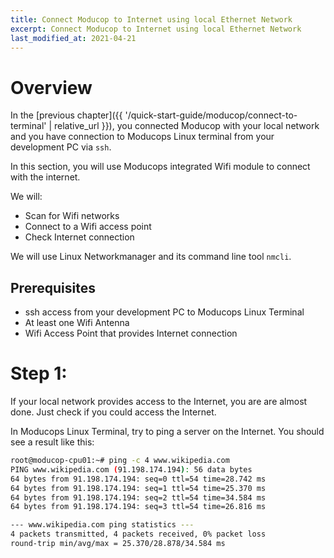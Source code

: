 ```yaml
---
title: Connect Moducop to Internet using local Ethernet Network
excerpt: Connect Moducop to Internet using local Ethernet Network
last_modified_at: 2021-04-21
---
```

# Overview
In the [previous chapter]({{ '/quick-start-guide/moducop/connect-to-terminal' | relative_url }}), you connected Moducop with your local network and you have connection to Moducops Linux terminal from your development PC via `ssh`.

In this section, you will use Moducops integrated Wifi module to connect with the internet.

We will:
* Scan for Wifi networks
* Connect to a Wifi access point
* Check Internet connection

We will use Linux Networkmanager and its command line tool `nmcli`.

## Prerequisites
* ssh access from your development PC to Moducops Linux Terminal
* At least one Wifi Antenna
* Wifi Access Point that provides Internet connection

# Step 1: 


If your local network provides access to the Internet, you are are almost done. Just check if you could access the Internet.

In Moducops Linux Terminal, try to ping a server on the Internet. You should see a result like this:
```bash
root@moducop-cpu01:~# ping -c 4 www.wikipedia.com
PING www.wikipedia.com (91.198.174.194): 56 data bytes
64 bytes from 91.198.174.194: seq=0 ttl=54 time=28.742 ms
64 bytes from 91.198.174.194: seq=1 ttl=54 time=25.370 ms
64 bytes from 91.198.174.194: seq=2 ttl=54 time=34.584 ms
64 bytes from 91.198.174.194: seq=3 ttl=54 time=26.816 ms

--- www.wikipedia.com ping statistics ---
4 packets transmitted, 4 packets received, 0% packet loss
round-trip min/avg/max = 25.370/28.878/34.584 ms